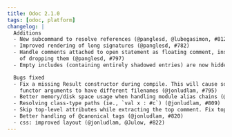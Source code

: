 ```yaml
---
title: Odoc 2.1.0
tags: [odoc, platform]
changelog: |
  Additions
  - New subcommand to resolve references (@panglesd, @lubegasimon, #812)
  - Improved rendering of long signatures (@panglesd, #782)
  - Handle comments attached to open statement as floating comment, instead
    of dropping them (@panglesd, #797)
  - Empty includes (containing entirely shadowed entries) are now hidden (@panglesd, #798)

  Bugs fixed
  - Fix a missing Result constructor during compile. This will cause some
    functor arguments to have different filenames (@jonludlam, #795)
  - Better memory/disk space usage when handling module alias chains (@jonludlam, #799)
  - Resolving class-type paths (ie., `val x : #c`) (@jonludlam, #809)
  - Skip top-level attributes while extracting the top comment. Fix top-comment extraction with PPX preprocessing (@jorisgio, #819)
  - Better handling of @canonical tags (@jonludlam, #820)
  - css: improved layout (@jonludlam, @Julow, #822)
---
```


